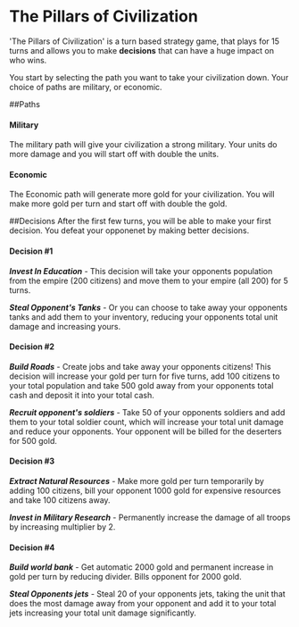 # The Pillars of Civilization

'The Pillars of Civilization' is a turn based strategy game, that plays for 15 turns and allows you to make **decisions** that can have a huge impact on who wins. 

You start by selecting the path you want to take your civilization down. Your choice of paths are military, or economic.

##Paths

#### Military
The military path will give your civilization a strong military. Your units do more damage and you will start off with double the units.

#### Economic
The Economic path will generate more gold for your civilization. You will make more gold per turn and start off with double the gold. 

##Decisions
After the first few turns, you will be able to make your first decision. You defeat your opponenet by making better decisions. 

#### Decision #1
***Invest In Education*** - This decision will take your opponents population from the empire (200 citizens) and move them to your empire (all 200) for 5 turns.

***Steal Opponent's Tanks*** - Or you can choose to take away your opponents tanks and add them to your inventory, reducing your opponents total unit damage and increasing yours.

#### Decision #2
***Build Roads*** - Create jobs and take away your opponents citizens! This decision will increase your gold per turn for five turns, add 100 citizens to your total population and take 500 gold away from your opponents total cash and deposit it into your total cash.

***Recruit opponent's soldiers*** - Take 50 of your opponents soldiers and add them to your total soldier count, which will increase your total unit damage and reduce your opponents. Your opponent will be billed for the deserters for 500 gold.

#### Decision #3
***Extract Natural Resources*** - Make more gold per turn temporarily by adding 100 citizens, bill your opponent 1000 gold for expensive resources and take 100 citizens away.

***Invest in Military Research*** - Permanently increase the damage of all troops by increasing multiplier by 2.

#### Decision #4
***Build world bank*** - Get automatic 2000 gold and permanent increase in gold per turn by reducing divider. Bills opponent for 2000 gold. 

***Steal Opponents jets*** - Steal 20 of your opponents jets, taking the unit that does the most damage away from your opponent and add it to your total jets increasing your total unit damage significantly.

